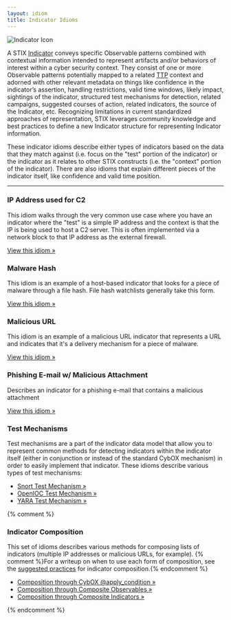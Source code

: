 ```yaml
---
layout: idiom
title: Indicator Idioms
---
```


<img src="/images/Indicator.png" class="component-img" alt="Indicator Icon" />

A STIX [Indicator](/documentation/indicator/IndicatorType) conveys specific Observable patterns combined with contextual information intended to represent artifacts and/or behaviors of interest within a cyber security context. They consist of one or more Observable patterns potentially mapped to a related [TTP](/idioms/ttp) context and adorned with other relevant metadata on things like confidence in the indicator’s assertion, handling restrictions, valid time windows, likely impact, sightings of the indicator, structured test mechanisms for detection, related campaigns, suggested courses of action, related indicators, the source of the Indicator, etc. Recognizing limitations in current standardized approaches of representation, STIX leverages community knowledge and best practices to define a new Indicator structure for representing Indicator information. 

These indicator idioms describe either types of indicators based on the data that they match against (i.e. focus on the "test" portion of the indicator) or the indicator as it relates to other STIX constructs (i.e. the "context" portion of the indicator). There are also idioms that explain different pieces of the indicator itself, like confidence and valid time position.

<hr class="separator" />

### IP Address used for C2

This idiom walks through the very common use case where you have an indicator where the "test" is a simple IP address and the context is that the IP is being used to host a C2 server. This is often implemented via a network block to that IP address as the external firewall.

[View this idiom »](c2-indicator)

### Malware Hash

This idiom is an example of a host-based indicator that looks for a piece of malware through a file hash. File hash watchlists generally take this form.

[View this idiom »](malware-hash)

### Malicious URL

This idiom is an example of a malicious URL indicator that represents a URL and indicates that it's a delivery mechanism for a piece of malware.

[View this idiom »](malicious-url)

### Phishing E-mail w/ Malicious Attachment

Describes an indicator for a phishing e-mail that contains a malicious attachment

[View this idiom »](malicious-email-attachment)

### Test Mechanisms

Test mechanisms are a part of the indicator data model that allow you to represent common methods for detecting indicators within the indicator itself (either in conjunction or instead of the standard CybOX mechanism) in order to easily implement that indicator. These idioms describe various types of test mechanisms:

* [Snort Test Mechanism »](snort-test-mechanism)
* [OpenIOC Test Mechanism »](openioc-test-mechanism)
* [YARA Test Mechanism »](yara-test-mechanism)

{% comment %}

### Indicator Composition

This set of idioms describes various methods for composing lists of indicators (multiple IP addresses or malicious URLs, for example). {% comment %}For a writeup on when to use each form of composition, see the [suggested practices](/documentation/indicator/IndicatorType#suggested-practices-composition) for indicator composition.{% endcomment %}

* [Composition through CybOX @apply_condition »](apply-condition)
* [Composition through Composite Observables »](observable-composition)
* [Composition through Composite Indicators »](indicator-composition)

{% endcomment %}